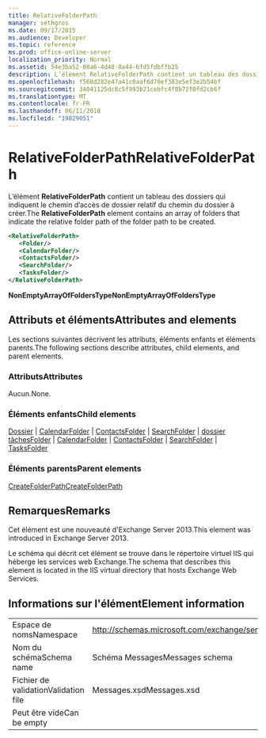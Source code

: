 ```yaml
---
title: RelativeFolderPath
manager: sethgros
ms.date: 09/17/2015
ms.audience: Developer
ms.topic: reference
ms.prod: office-online-server
localization_priority: Normal
ms.assetid: 54e3ba52-08a6-4d48-8a44-6fd5fdbffb25
description: L’élément RelativeFolderPath contient un tableau des dossiers qui indiquent le chemin d’accès de dossier relatif du chemin du dossier à créer.
ms.openlocfilehash: f568d282e47a41c0aaf6d70ef383e5ef3e2b54bf
ms.sourcegitcommit: 34041125dc8c5f993b21cebfc4f8b72f0fd2cb6f
ms.translationtype: MT
ms.contentlocale: fr-FR
ms.lasthandoff: 06/11/2018
ms.locfileid: "19829051"
---
```

# <a name="relativefolderpath"></a><span data-ttu-id="8dfc0-103">RelativeFolderPath</span><span class="sxs-lookup"><span data-stu-id="8dfc0-103">RelativeFolderPath</span></span>

<span data-ttu-id="8dfc0-104">L’élément **RelativeFolderPath** contient un tableau des dossiers qui indiquent le chemin d’accès de dossier relatif du chemin du dossier à créer.</span><span class="sxs-lookup"><span data-stu-id="8dfc0-104">The **RelativeFolderPath** element contains an array of folders that indicate the relative folder path of the folder path to be created.</span></span> 
  
```XML
<RelativeFolderPath>
   <Folder/>
   <CalendarFolder/>
   <ContactsFolder/>
   <SearchFolder/>
   <TasksFolder/>
</RelativeFolderPath>
```

 <span data-ttu-id="8dfc0-105">**NonEmptyArrayOfFoldersType**</span><span class="sxs-lookup"><span data-stu-id="8dfc0-105">**NonEmptyArrayOfFoldersType**</span></span>
## <a name="attributes-and-elements"></a><span data-ttu-id="8dfc0-106">Attributs et éléments</span><span class="sxs-lookup"><span data-stu-id="8dfc0-106">Attributes and elements</span></span>

<span data-ttu-id="8dfc0-107">Les sections suivantes décrivent les attributs, éléments enfants et éléments parents.</span><span class="sxs-lookup"><span data-stu-id="8dfc0-107">The following sections describe attributes, child elements, and parent elements.</span></span>
  
### <a name="attributes"></a><span data-ttu-id="8dfc0-108">Attributs</span><span class="sxs-lookup"><span data-stu-id="8dfc0-108">Attributes</span></span>

<span data-ttu-id="8dfc0-109">Aucun.</span><span class="sxs-lookup"><span data-stu-id="8dfc0-109">None.</span></span>
  
### <a name="child-elements"></a><span data-ttu-id="8dfc0-110">Éléments enfants</span><span class="sxs-lookup"><span data-stu-id="8dfc0-110">Child elements</span></span>

<span data-ttu-id="8dfc0-111">[Dossier](folder.md) | [CalendarFolder](calendarfolder.md) | [ContactsFolder](contactsfolder.md) | [SearchFolder](searchfolder.md) | [dossier tâches](tasksfolder.md)</span><span class="sxs-lookup"><span data-stu-id="8dfc0-111">[Folder](folder.md) | [CalendarFolder](calendarfolder.md) | [ContactsFolder](contactsfolder.md) | [SearchFolder](searchfolder.md) | [TasksFolder](tasksfolder.md)</span></span>
  
### <a name="parent-elements"></a><span data-ttu-id="8dfc0-112">Éléments parents</span><span class="sxs-lookup"><span data-stu-id="8dfc0-112">Parent elements</span></span>

[<span data-ttu-id="8dfc0-113">CreateFolderPath</span><span class="sxs-lookup"><span data-stu-id="8dfc0-113">CreateFolderPath</span></span>](createfolderpath.md)
  
## <a name="remarks"></a><span data-ttu-id="8dfc0-114">Remarques</span><span class="sxs-lookup"><span data-stu-id="8dfc0-114">Remarks</span></span>

<span data-ttu-id="8dfc0-115">Cet élément est une nouveauté d'Exchange Server 2013.</span><span class="sxs-lookup"><span data-stu-id="8dfc0-115">This element was introduced in Exchange Server 2013.</span></span>
  
<span data-ttu-id="8dfc0-116">Le schéma qui décrit cet élément se trouve dans le répertoire virtuel IIS qui héberge les services web Exchange.</span><span class="sxs-lookup"><span data-stu-id="8dfc0-116">The schema that describes this element is located in the IIS virtual directory that hosts Exchange Web Services.</span></span>
  
## <a name="element-information"></a><span data-ttu-id="8dfc0-117">Informations sur l'élément</span><span class="sxs-lookup"><span data-stu-id="8dfc0-117">Element information</span></span>

|||
|:-----|:-----|
|<span data-ttu-id="8dfc0-118">Espace de noms</span><span class="sxs-lookup"><span data-stu-id="8dfc0-118">Namespace</span></span>  <br/> |http://schemas.microsoft.com/exchange/services/2006/messages  <br/> |
|<span data-ttu-id="8dfc0-119">Nom du schéma</span><span class="sxs-lookup"><span data-stu-id="8dfc0-119">Schema name</span></span>  <br/> |<span data-ttu-id="8dfc0-120">Schéma Messages</span><span class="sxs-lookup"><span data-stu-id="8dfc0-120">Messages schema</span></span>  <br/> |
|<span data-ttu-id="8dfc0-121">Fichier de validation</span><span class="sxs-lookup"><span data-stu-id="8dfc0-121">Validation file</span></span>  <br/> |<span data-ttu-id="8dfc0-122">Messages.xsd</span><span class="sxs-lookup"><span data-stu-id="8dfc0-122">Messages.xsd</span></span>  <br/> |
|<span data-ttu-id="8dfc0-123">Peut être vide</span><span class="sxs-lookup"><span data-stu-id="8dfc0-123">Can be empty</span></span>  <br/> ||
   

